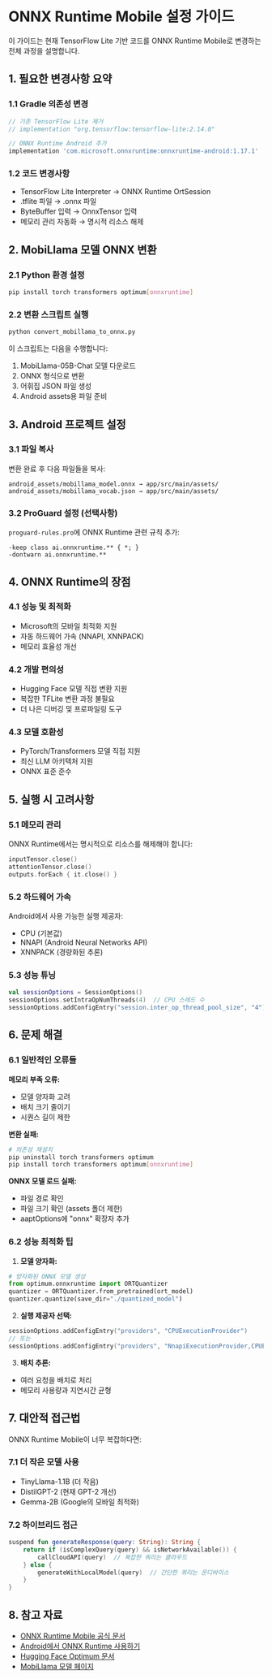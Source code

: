 # ONNX Runtime Mobile 설정 가이드

이 가이드는 현재 TensorFlow Lite 기반 코드를 ONNX Runtime Mobile로 변경하는 전체 과정을 설명합니다.

## 1. 필요한 변경사항 요약

### 1.1 Gradle 의존성 변경
```gradle
// 기존 TensorFlow Lite 제거
// implementation "org.tensorflow:tensorflow-lite:2.14.0"

// ONNX Runtime Android 추가
implementation 'com.microsoft.onnxruntime:onnxruntime-android:1.17.1'
```

### 1.2 코드 변경사항
- TensorFlow Lite Interpreter → ONNX Runtime OrtSession
- .tflite 파일 → .onnx 파일
- ByteBuffer 입력 → OnnxTensor 입력
- 메모리 관리 자동화 → 명시적 리소스 해제

## 2. MobiLlama 모델 ONNX 변환

### 2.1 Python 환경 설정
```bash
pip install torch transformers optimum[onnxruntime]
```

### 2.2 변환 스크립트 실행
```bash
python convert_mobillama_to_onnx.py
```

이 스크립트는 다음을 수행합니다:
1. MobiLlama-05B-Chat 모델 다운로드
2. ONNX 형식으로 변환
3. 어휘집 JSON 파일 생성
4. Android assets용 파일 준비

## 3. Android 프로젝트 설정

### 3.1 파일 복사
변환 완료 후 다음 파일들을 복사:
```
android_assets/mobillama_model.onnx → app/src/main/assets/
android_assets/mobillama_vocab.json → app/src/main/assets/
```

### 3.2 ProGuard 설정 (선택사항)
`proguard-rules.pro`에 ONNX Runtime 관련 규칙 추가:
```
-keep class ai.onnxruntime.** { *; }
-dontwarn ai.onnxruntime.**
```

## 4. ONNX Runtime의 장점

### 4.1 성능 및 최적화
- Microsoft의 모바일 최적화 지원
- 자동 하드웨어 가속 (NNAPI, XNNPACK)
- 메모리 효율성 개선

### 4.2 개발 편의성  
- Hugging Face 모델 직접 변환 지원
- 복잡한 TFLite 변환 과정 불필요
- 더 나은 디버깅 및 프로파일링 도구

### 4.3 모델 호환성
- PyTorch/Transformers 모델 직접 지원
- 최신 LLM 아키텍처 지원
- ONNX 표준 준수

## 5. 실행 시 고려사항

### 5.1 메모리 관리
ONNX Runtime에서는 명시적으로 리소스를 해제해야 합니다:
```kotlin
inputTensor.close()
attentionTensor.close()
outputs.forEach { it.close() }
```

### 5.2 하드웨어 가속
Android에서 사용 가능한 실행 제공자:
- CPU (기본값)
- NNAPI (Android Neural Networks API)
- XNNPACK (경량화된 추론)

### 5.3 성능 튜닝
```kotlin
val sessionOptions = SessionOptions()
sessionOptions.setIntraOpNumThreads(4)  // CPU 스레드 수
sessionOptions.addConfigEntry("session.inter_op_thread_pool_size", "4")
```

## 6. 문제 해결

### 6.1 일반적인 오류들

**메모리 부족 오류:**
- 모델 양자화 고려
- 배치 크기 줄이기
- 시퀀스 길이 제한

**변환 실패:**
```bash
# 의존성 재설치
pip uninstall torch transformers optimum
pip install torch transformers optimum[onnxruntime]
```

**ONNX 모델 로드 실패:**
- 파일 경로 확인
- 파일 크기 확인 (assets 폴더 제한)
- aaptOptions에 "onnx" 확장자 추가

### 6.2 성능 최적화 팁

1. **모델 양자화:**
```python
# 양자화된 ONNX 모델 생성
from optimum.onnxruntime import ORTQuantizer
quantizer = ORTQuantizer.from_pretrained(ort_model)
quantizer.quantize(save_dir="./quantized_model")
```

2. **실행 제공자 선택:**
```kotlin
sessionOptions.addConfigEntry("providers", "CPUExecutionProvider")
// 또는
sessionOptions.addConfigEntry("providers", "NnapiExecutionProvider,CPUExecutionProvider")
```

3. **배치 추론:**
- 여러 요청을 배치로 처리
- 메모리 사용량과 지연시간 균형

## 7. 대안적 접근법

ONNX Runtime Mobile이 너무 복잡하다면:

### 7.1 더 작은 모델 사용
- TinyLlama-1.1B (더 작음)
- DistilGPT-2 (현재 GPT-2 개선)
- Gemma-2B (Google의 모바일 최적화)

### 7.2 하이브리드 접근
```kotlin
suspend fun generateResponse(query: String): String {
    return if (isComplexQuery(query) && isNetworkAvailable()) {
        callCloudAPI(query)  // 복잡한 쿼리는 클라우드
    } else {
        generateWithLocalModel(query)  // 간단한 쿼리는 온디바이스
    }
}
```

## 8. 참고 자료

- [ONNX Runtime Mobile 공식 문서](https://onnxruntime.ai/docs/get-started/with-mobile.html)
- [Android에서 ONNX Runtime 사용하기](https://onnxruntime.ai/docs/tutorials/mobile/)
- [Hugging Face Optimum 문서](https://huggingface.co/docs/optimum/index)
- [MobiLlama 모델 페이지](https://huggingface.co/MBZUAI/MobiLlama-05B-Chat) 